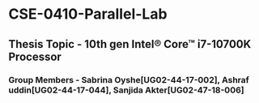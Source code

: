 # CSE-0410-Parallel-Lab
## Thesis Topic - 10th gen Intel® Core™ i7-10700K Processor
### Group Members - Sabrina Oyshe[UG02-44-17-002], Ashraf uddin[UG02-44-17-044], Sanjida Akter[UG02-47-18-006]

